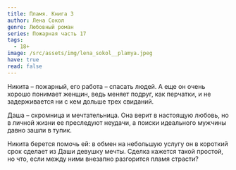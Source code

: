```yaml
---
title: Пламя. Книга 3
author: Лена Сокол
genre: Любовный роман
series: Пожарная часть 17
tags:
  - 18+
image: /src/assets/img/lena_sokol__plamya.jpeg
have: true
read: false
---
```

Никита – пожарный, его работа – спасать людей. А еще он очень хорошо понимает женщин, ведь меняет подруг, как перчатки, и не задерживается ни с кем дольше трех свиданий.

Даша – скромница и мечтательница. Она верит в настоящую любовь, но в личной жизни ее преследуют неудачи, а поиски идеального мужчины давно зашли в тупик.

Никита берется помочь ей: в обмен на небольшую услугу он в короткий срок сделает из Даши девушку мечты. Сделка кажется такой простой, но что, если между ними внезапно разгорится пламя страсти?
